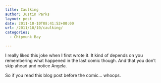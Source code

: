 ```yaml
---
title: Caulking
author: Justin Parks
layout: post
date: 2011-10-10T08:41:52+00:00
url: /2011/10/10/caulking/
categories:
  - Chipmunk Bay

---
```

I really liked this joke when I first wrote it. It kind of depends on you remembering what happened in the last comic though. And that you don&#8217;t skip ahead and notice Angela.

So if you read this blog post before the comic&#8230; whoops.